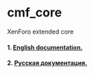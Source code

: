 cmf_core
========

XenForo extended core

#### 1. [English documentation.](docs/en/toc.md)
#### 2. [Русская документация.](docs/ru/toc.md)

